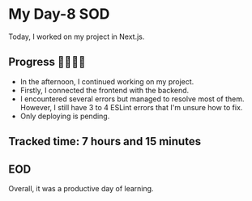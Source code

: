 # My Day-8 SOD

Today, I worked on my project in Next.js.

## Progress 🧑‍💻🧑‍💻
- In the afternoon, I continued working on my project.
- Firstly, I connected the frontend with the backend.
- I encountered several errors but managed to resolve most of them. However, I still have 3 to 4 ESLint errors that I'm unsure how to fix.
- Only deploying is pending.

## Tracked time: 7 hours and 15 minutes

## EOD
Overall, it was a productive day of learning.
